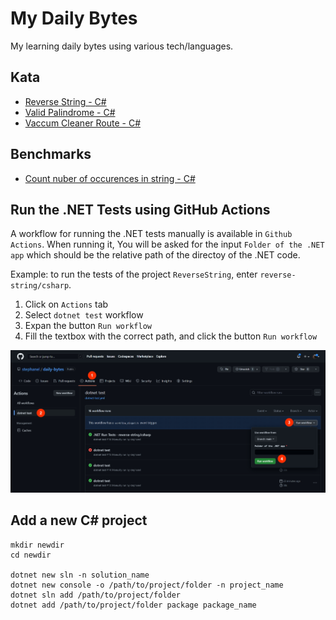 # My Daily Bytes
My learning daily bytes using various tech/languages.

## Kata
- [Reverse String - C#](https://github.com/stephanel/daily-bytes/tree/master/reverse-string/csharp)
- [Valid Palindrome - C#](https://github.com/stephanel/daily-bytes/tree/master/valid-palindrome/csharp)
- [Vaccum Cleaner Route - C#](https://github.com/stephanel/daily-bytes/tree/master/vaccum-cleaner-route/csharp)

## Benchmarks
- [Count nuber of occurences in string - C#](https://github.com/stephanel/daily-bytes/tree/master/benchmarks/Benchmarks.CountOccurencesInString)


## Run the .NET Tests using GitHub Actions

A workflow for running the .NET tests manually is available in `Github Actions`. When running it, You will be asked for the input `Folder of the .NET app` which should be the relative path of the directoy of the .NET code.

Example: to run the tests of the project `ReverseString`, enter `reverse-string/csharp`.
1. Click on `Actions` tab
2. Select `dotnet test` workflow
3. Expan the button `Run workflow`
4. Fill the textbox with the correct path, and click the button `Run workflow`

![run the 'dotnet test' workflow manually](./documentation/Manually%20run%20the%20'dotnet%20test'%20workflow.jpg)

## Add a new C# project
```
mkdir newdir
cd newdir

dotnet new sln -n solution_name
dotnet new console -o /path/to/project/folder -n project_name
dotnet sln add /path/to/project/folder
dotnet add /path/to/project/folder package package_name
```
